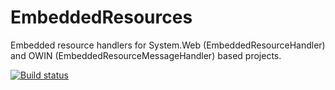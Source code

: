 EmbeddedResources
=================

Embedded resource handlers for System.Web (EmbeddedResourceHandler) and OWIN (EmbeddedResourceMessageHandler) based projects.


[![Build status](https://ci.appveyor.com/api/projects/status/ka2nas5wusxd55p0)](https://ci.appveyor.com/project/Mathieu/embeddedresources)
